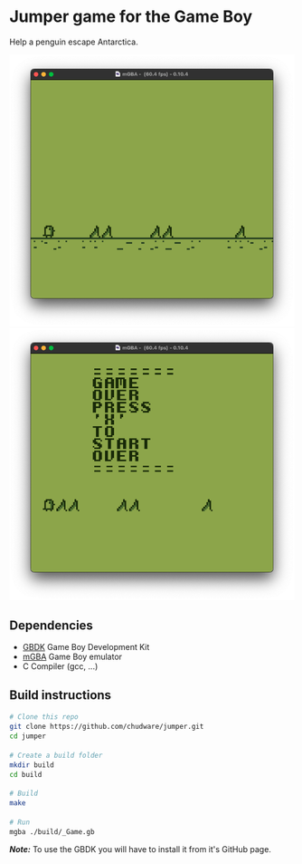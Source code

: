 # Jumper game for the Game Boy

Help a penguin escape Antarctica.

![alt text](game.png "Game")
![alt text](gameover.png "Game over")

## Dependencies

- [GBDK][GBDK] Game Boy Development Kit
- [mGBA][mGBA] Game Boy emulator
- C Compiler (gcc, ...)

## Build instructions

```sh
# Clone this repo
git clone https://github.com/chudware/jumper.git
cd jumper

# Create a build folder
mkdir build
cd build

# Build
make

# Run
mgba ./build/_Game.gb
```

***Note:*** To use the GBDK you will have to install it from it's GitHub page.

[GBDK]: https://github.com/gbdk-2020/gbdk-2020
[mGBA]: https://mgba.io/
[Git]: https://git-scm.com
